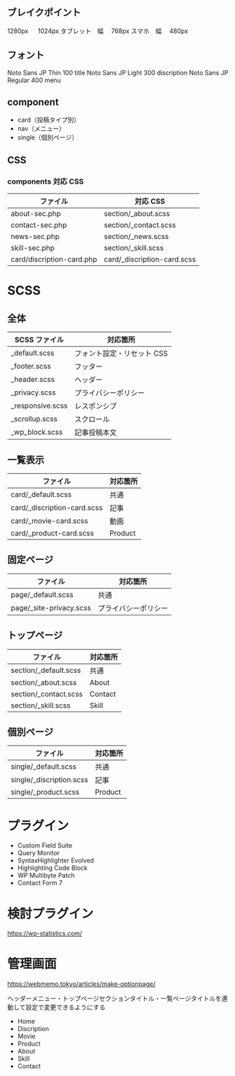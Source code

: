 ## ブレイクポイント

1280px 　 1024px
タブレット　幅　 768px
スマホ　幅　 480px

## フォント

Noto Sans JP Thin 100 title
Noto Sans JP Light 300 discription
Noto Sans JP Regular 400 menu

## component

- card（投稿タイプ別）
- nav（メニュー）
- single（個別ページ）

## CSS

### components 対応 CSS

| ファイル                  | 対応 CSS                     |
| ------------------------- | ---------------------------- |
| about-sec.php             | section/\_about.scss         |
| contact-sec.php           | section/\_contact.scss       |
| news-sec.php              | section/\_news.scss          |
| skill-sec.php             | section/\_skill.scss         |
| card/discription-card.php | card/\_discription-card.scss |

# SCSS

## 全体

| SCSS ファイル     | 対応箇所                   |
| ----------------- | -------------------------- |
| \_default.scss    | フォント設定・リセット CSS |
| \_footer.scss     | フッター                   |
| \_header.scss     | ヘッダー                   |
| \_privacy.scss    | プライバシーポリシー       |
| \_responsive.scss | レスポンシブ               |
| \_scrollup.scss   | スクロール                 |
| \_wp_block.scss   | 記事投稿本文               |

## 一覧表示

| ファイル                     | 対応箇所 |
| ---------------------------- | -------- |
| card/\_default.scss          | 共通     |
| card/\_discription-card.scss | 記事     |
| card/\_movie-card.scss 　    | 動画     |
| card/\_product-card.scss     | Product  |

## 固定ページ

| ファイル                 | 対応箇所             |
| ------------------------ | -------------------- |
| page/\_default.scss      | 共通                 |
| page/\_site-privacy.scss | プライバシーポリシー |

## トップページ

| ファイル               | 対応箇所 |
| ---------------------- | -------- |
| section/\_default.scss | 共通     |
| section/\_about.scss   | About    |
| section/\_contact.scss | Contact  |
| section/\_skill.scss   | Skill    |

## 個別ページ

| ファイル                  | 対応箇所 |
| ------------------------- | -------- |
| single/\_default.scss     | 共通     |
| single/\_discription.scss | 記事     |
| single/\_product.scss     | Product  |

# プラグイン

- Custom Field Suite
- Query Monitor
- SyntaxHighlighter Evolved
- Highlighting Code Block
- WP Multibyte Patch
- Contact Form 7

# 検討プラグイン

https://wp-statistics.com/

# 管理画面

https://webmemo.tokyo/articles/make-optionpage/

ヘッダーメニュー・トップページセクションタイトル・一覧ページタイトルを連動して設定で変更できるようにする

- Home
- Discription
- Movie
- Product
- About
- Skill
- Contact

